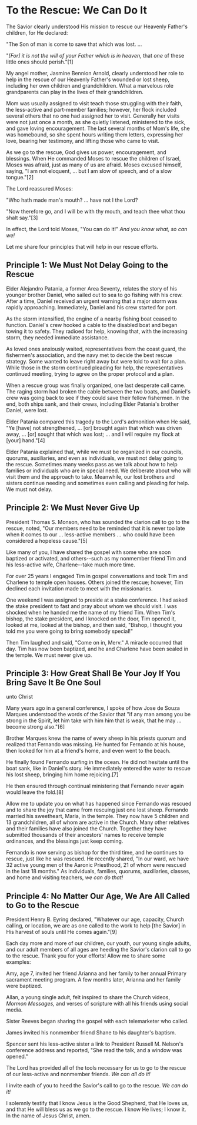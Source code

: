 # To the Rescue: We Can Do It

The Savior clearly understood His mission to rescue our Heavenly Father's
children, for He declared:

"The Son of man is come to save that which was lost. ...

"_[For] it is not the will of your Father which is in heaven,_ that _one_ of
these little ones should perish."[1]

My angel mother, Jasmine Bennion Arnold, clearly understood her role to help
in the rescue of our Heavenly Father's wounded or lost sheep, including her
own children and grandchildren. What a marvelous role grandparents can play in
the lives of their grandchildren.

Mom was usually assigned to visit teach those struggling with their faith, the
less-active and part-member families; however, her flock included several
others that no one had assigned her to visit. Generally her visits were not
just once a month, as she quietly listened, ministered to the sick, and gave
loving encouragement. The last several months of Mom's life, she was
homebound, so she spent hours writing them letters, expressing her love,
bearing her testimony, and lifting those who came to visit.

As we go to the rescue, God gives us power, encouragement, and blessings. When
He commanded Moses to rescue the children of Israel, Moses was afraid, just as
many of us are afraid. Moses excused himself, saying, "I am not eloquent, ...
but I am slow of speech, and of a slow tongue."[2]

The Lord reassured Moses:

"Who hath made man's mouth? ... have not I the Lord?

"Now therefore go, and I will be with thy mouth, and teach thee what thou
shalt say."[3]

In effect, the Lord told Moses, "You can do it!" _And you know what, so can
we!_

Let me share four principles that will help in our rescue efforts.

## Principle 1: We Must Not Delay Going to the Rescue

Elder Alejandro Patania, a former Area Seventy, relates the story of his
younger brother Daniel, who sailed out to sea to go fishing with his crew.
After a time, Daniel received an urgent warning that a major storm was rapidly
approaching. Immediately, Daniel and his crew started for port.

As the storm intensified, the engine of a nearby fishing boat ceased to
function. Daniel's crew hooked a cable to the disabled boat and began towing
it to safety. They radioed for help, knowing that, with the increasing storm,
they needed immediate assistance.

As loved ones anxiously waited, representatives from the coast guard, the
fishermen's association, and the navy met to decide the best rescue strategy.
Some wanted to leave right away but were told to wait for a plan. While those
in the storm continued pleading for help, the representatives continued
meeting, trying to agree on the proper protocol and a plan.

When a rescue group was finally organized, one last desperate call came. The
raging storm had broken the cable between the two boats, and Daniel's crew was
going back to see if they could save their fellow fishermen. In the end, both
ships sank, and their crews, including Elder Patania's brother Daniel, were
lost.

Elder Patania compared this tragedy to the Lord's admonition when He said, "Ye
[have] not strengthened, ... [or] brought again that which was driven away, ...
[or] sought that which was lost; ... and I will require my flock at [your]
hand."[4]

Elder Patania explained that, while we must be organized in our councils,
quorums, auxiliaries, and even as individuals, we must not delay going to the
rescue. Sometimes many weeks pass as we talk about how to help families or
individuals who are in special need. We deliberate about who will visit them
and the approach to take. Meanwhile, our lost brothers and sisters continue
needing and sometimes even calling and pleading for help. We must not delay.

## Principle 2: We Must Never Give Up

President Thomas S. Monson, who has sounded the clarion call to go to the
rescue, noted, "Our members need to be reminded that it is never too late when
it comes to our ... less-active members ... who could have been considered a
hopeless cause."[5]

Like many of you, I have shared the gospel with some who are soon baptized or
activated, and others--such as my nonmember friend Tim and his less-active
wife, Charlene--take much more time.

For over 25 years I engaged Tim in gospel conversations and took Tim and
Charlene to temple open houses. Others joined the rescue; however, Tim
declined each invitation made to meet with the missionaries.​

One weekend I was assigned to preside at a stake conference. I had asked the
stake president to fast and pray about whom we should visit. I was shocked
when he handed me the name of my friend Tim. When Tim's bishop, the stake
president, and I knocked on the door, Tim opened it, looked at me, looked at
the bishop, and then said, "Bishop, I thought you told me you were going to
bring somebody special!"

Then Tim laughed and said, "Come on in, Merv." A miracle occurred that day.
Tim has now been baptized, and he and Charlene have been sealed in the temple.
We must never give up.

## Principle 3: How Great Shall Be Your Joy If You Bring Save It Be One Soul
unto Christ

Many years ago in a general conference, I spoke of how Jose de Souza Marques
understood the words of the Savior that "if any man among you be strong in the
Spirit, let him take with him him that is weak, that he may ... become strong
also."[6]

Brother Marques knew the name of every sheep in his priests quorum and
realized that Fernando was missing. He hunted for Fernando at his house, then
looked for him at a friend's home, and even went to the beach.

He finally found Fernando surfing in the ocean. He did not hesitate until the
boat sank, like in Daniel's story. He immediately entered the water to rescue
his lost sheep, bringing him home rejoicing.[7]

He then ensured through continual ministering that Fernando never again would
leave the fold.[8]

Allow me to update you on what has happened since Fernando was rescued and to
share the joy that came from rescuing just one lost sheep. Fernando married
his sweetheart, Maria, in the temple. They now have 5 children and 13
grandchildren, all of whom are active in the Church. Many other relatives and
their families have also joined the Church. Together they have submitted
thousands of their ancestors' names to receive temple ordinances, and the
blessings just keep coming.

Fernando is now serving as bishop for the third time, and he continues to
rescue, just like he was rescued. He recently shared, "In our ward, we have 32
active young men of the Aaronic Priesthood, 21 of whom were rescued in the
last 18 months." As individuals, families, quorums, auxiliaries, classes, and
home and visiting teachers, _we can do that!_

## Principle 4: No Matter Our Age, We Are All Called to Go to the Rescue

​President Henry B. Eyring declared, "Whatever our age, capacity, Church
calling, or location, we are as one called to the work to help [the Savior] in
His harvest of souls until He comes again."[9]

Each day more and more of our children, our youth, our young single adults,
and our adult members of all ages are heeding the Savior's clarion call to go
to the rescue. Thank you for your efforts! Allow me to share some examples:

Amy, age 7, invited her friend Arianna and her family to her annual Primary
sacrament meeting program. A few months later, Arianna and her family were
baptized.

Allan, a young single adult, felt inspired to share the Church videos, _Mormon
Messages,_ and verses of scripture with all his friends using social media.

Sister Reeves began sharing the gospel with each telemarketer who called.

James invited his nonmember friend Shane to his daughter's baptism.

Spencer sent his less-active sister a link to President Russell M. Nelson's
conference address and reported, "She read the talk, and a window was opened."

The Lord has provided all of the tools necessary for us to go to the rescue of
our less-active and nonmember friends. _We can all do it!_

I invite each of you to heed the Savior's call to go to the rescue. _We can do
it!_

I solemnly testify that I know Jesus is the Good Shepherd, that He loves us,
and that He will bless us as we go to the rescue. I know He lives; I know it.
In the name of Jesus Christ, amen.

